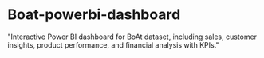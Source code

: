 # Boat-powerbi-dashboard
"Interactive Power BI dashboard for BoAt dataset, including sales, customer insights, product performance, and financial analysis with KPIs."
